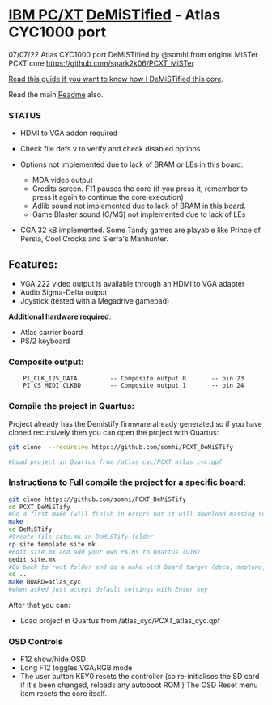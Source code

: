 # [IBM PC/XT](https://en.wikipedia.org/wiki/IBM_Personal_Computer_XT)  [DeMiSTified](https://github.com/robinsonb5/DeMiSTify)  -  Atlas CYC1000 port

07/07/22 Atlas CYC1000 port DeMiSTified by @somhi from original MiSTer PCXT core  https://github.com/spark2k06/PCXT_MiSTer

[Read this guide if you want to know how I DeMiSTified this core](https://github.com/DECAfpga/DECA_board/tree/main/Tutorials/DeMiSTify).

Read the main [Readme](https://github.com/somhi/PCXT_DeMiSTify) also.

### STATUS

* HDMI to VGA addon required

* Check file defs.v to verify and check disabled options. 

* Options not implemented due to lack of BRAM or LEs in this board:

  * MDA video output
  * Credits screen. F11 pauses the core (if you press it, remember to press it again to continue the core execution)
  * Adlib sound not implemented due to lack of BRAM in this board.
  * Game Blaster sound (C/MS) not implemented due to lack of LEs

* CGA 32 kB implemented. Some Tandy games are playable like Prince of Persia, Cool Crocks and Sierra's Manhunter.

  

## **Features:**

* VGA 222 video output is available through an HDMI to VGA adapter
* Audio Sigma-Delta output
* Joystick (tested with a Megadrive gamepad)

**Additional hardware required**:

* Atlas carrier board
* PS/2 keyboard 

### Composite output:

		PI_CLK_I2S_DATA			-- Composite output 0		-- pin 23
		PI_CS_MIDI_CLKBD		-- Composite output 1		-- pin 24

### Compile the project in Quartus:

Project already has the Demistify firmware already generated so if you have cloned recursively then you can open the project with Quartus:

```sh
git clone  --recursive https://github.com/somhi/PCXT_DeMiSTify

#Load project in Quartus from /atlas_cyc/PCXT_atlas_cyc.qpf
```



### Instructions to Full compile the project for a specific board:

```sh
git clone https://github.com/somhi/PCXT_DeMiSTify
cd PCXT_DeMiSTify
#Do a first make (will finish in error) but it will download missing submodules 
make
cd DeMiSTify
#Create file site.mk in DeMiSTify folder 
cp site.template site.mk
#Edit site.mk and add your own PATHs to Quartus (Q18)
gedit site.mk
#Go back to root folder and do a make with board target (deca, neptuno, uareloaded, atlas_cyc). If not specified it will compile for all targets.
cd ..
make BOARD=atlas_cyc
#when asked just accept default settings with Enter key
```

After that you can:

* Load project in Quartus from /atlas_cyc/PCXT_atlas_cyc.qpf



### OSD Controls

* F12 show/hide OSD 
* Long F12 toggles VGA/RGB mode
* The user button KEY0 resets the controller (so re-initialises the SD card if it's been changed, reloads any autoboot ROM.) The OSD Reset menu item resets the core itself.

